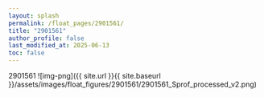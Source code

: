 ```yaml
---
layout: splash
permalink: /float_pages/2901561/
title: "2901561"
author_profile: false
last_modified_at: 2025-06-13
toc: false
---
```

 
2901561
![img-png]({{ site.url }}{{ site.baseurl }}/assets/images/float_figures/2901561/2901561_Sprof_processed_v2.png)